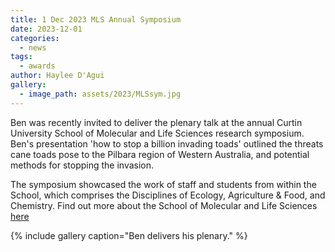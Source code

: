```yaml
---
title: 1 Dec 2023 MLS Annual Symposium
date: 2023-12-01
categories:
  - news
tags:
  - awards
author: Haylee D'Agui
gallery:
  - image_path: assets/2023/MLSsym.jpg
---
```


Ben was recently invited to deliver the plenary talk at the annual Curtin University School of Molecular and Life Sciences research symposium.
Ben's presentation 'how to stop a billion invading toads' outlined the threats cane toads pose to the Pilbara region of Western Australia, and potential methods for stopping the invasion.

The symposium showcased the work of staff and students from within the School, which comprises the Disciplines of Ecology, Agriculture & Food, and Chemistry. Find out more about the School of Molecular and Life Sciences [here](https://www.curtin.edu.au/about/learning-teaching/science-engineering/school-of-molecular-life-sciences/)

{% include gallery caption="Ben delivers his plenary." %}